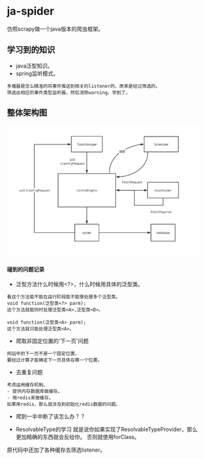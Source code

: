 # ja-spider
仿照scrapy做一个java版本的爬虫框架。


## 学习到的知识
- java泛型知识。
- spring监听模式。
```
多播器是怎么精准的将事件推送到相关的listener的，原来是经过筛选的。
筛选出相应的事件类型监听器，然后消除warning。学到了。
```



## 整体架构图
![img](./img/ja-spider-structure.png)



#### 碰到的问题记录
- 泛型方法什么时候用<?>，什么时候用具体的泛型类。
```
看这个方法能不能在运行阶段能不能够处理多个泛型类。
void function(泛型类<?> parm);
这个方法就能同时处理泛型类<A>,泛型类<B>。

void function(泛型类<A> parm);
这个方法就只能处理泛型类<A>。
```
- 爬取非固定位置的'下一页'问题
```
网站中的下一页不是一个固定位置，
要经过计算才能确定下一页具体在哪一个位置。
```
- 去重复问题
```
考虑运用缓存机制。
- 提供内存数据库做缓存。
- 用redis来做缓存。
如果用redis，那么就涉及到初始化redis数据的问题。
```

- 爬到一半中断了该怎么办？？



- ResolvableType的学习
就是说你如果实现了ResolvableTypeProvider，那么更加精确的东西就会反给你。
否则就使用forClass。

原代码中还加了各种缓存去筛选listener。
